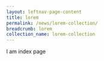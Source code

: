 ```yaml
---
layout: leftnav-page-content
title: lorem
permalink: /news/lorem-collection/
breadcrumb: lorem 
collection_name: lorem-collection
---
```


I am index page
